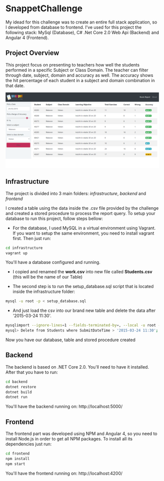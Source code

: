 # SnappetChallenge

My idead for this challenge was to create an entire full stack application, so I developed from database to frontend. I've used for this project the following stack: MySql (Database), C# .Net Core 2.0 Web Api (Backend) and Angular 4 (Frontend).

## Project Overview

This project focus on presenting to teachers how well the students performed in a specific Subject or Class Domain. The teacher can filter through date, subject, domain and accuracy as well. The accuracy shows the hit percentage of each student in a subject and domain combination in that date.

![Angular 4 Frontend](./frontend.PNG)

## Infrastructure

The project is divided into 3 main folders: *infrastructure*, *backend* and *frontend*

I created a table using the data inside the .csv file provided by the challenge and created a stored procedure to process the report query. To setup your database to run this project, follow steps bellow:

- For the database, I used MySQL in a virtual environment using Vagrant. If you want to setup the same environment, you need to install vagrant first. Then just run:

```bash
cd infrastructure
vagrant up
```

You'll have a database configured and running.

- I copied and renamed the **work.csv** into new file called **Students.csv** (this will be the name of our Table)

- The second step is to run the setup_database.sql script that is located inside the infrastructure folder:

```bash
mysql -u root -p < setup_database.sql
```

- And just load the csv into our brand new table and delete the data after '2015-03-24 11:30'.

```bash
mysqlimport --ignore-lines=1 --fields-terminated-by=, --local -u root -p Snappet Students.csv
mysql> Delete from Students where SubmitDateTime > '2015-03-24 11:30';
```

Now you have our database, table and stored procedure created

## Backend

The backend is based on .NET Core 2.0. You'll need to have it installed. After that you have to run:

```bash
cd backend
dotnet restore
dotnet build
dotnet run
```

You'll have the backend running on: http://localhost:5000/

## Frontend

The frontend part was developed using NPM and Angular 4, so you need to install Node.js in order to get all NPM packages. To install all its dependencies just run:

```bash
cd frontend
npm install
npm start
```

You'll have the frontend running on: http://localhost:4200/

